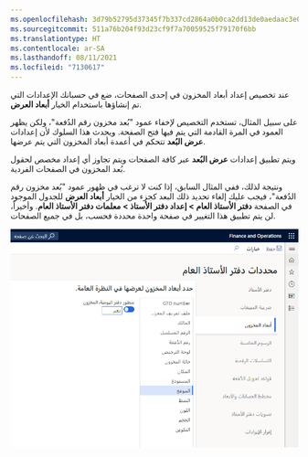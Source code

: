 ```yaml
---
ms.openlocfilehash: 3d79b52795d37345f7b337cd2864a0b0ca2dd13de0aedaac3e025da555640295
ms.sourcegitcommit: 511a76b204f93d23cf9f7a70059525f79170f6bb
ms.translationtype: HT
ms.contentlocale: ar-SA
ms.lasthandoff: 08/11/2021
ms.locfileid: "7130617"
---
```

عند تخصيص إعداد أبعاد المخزون في إحدى الصفحات، ضع في حسبانك الإعدادات التي تم إنشاؤها باستخدام الخيار **أبعاد العرض**. 

على سبيل المثال، تستخدم التخصيص لإخفاء عمود "بُعد مخزون رقم الدُفعة"، ولكن يظهر العمود في المرة القادمة التي يتم فيها فتح الصفحة. ويحدث هذا السلوك لأن إعدادات **عرض البُعد** تتحكم في أعمدة أبعاد المخزون التي يتم عرضها.

ويتم تطبيق إعدادات **عرض البُعد** عبر كافة الصفحات ويتم تجاوز أي إعداد مخصص لحقول بُعد المخزون في الصفحات الفردية.

ونتيجة لذلك، ففي المثال السابق، إذا كنت لا ترغب في ظهور عمود "بُعد مخزون رقم الدُفعة"، فيجب عليك إلغاء تحديد ذلك البعد كجزء من الخيار **أبعاد العرض** للجدول الموجود في الصفحة **دفتر الأستاذ العام > إعداد دفتر الأستاذ > معلمات دفتر الأستاذ العام**. وأخيراً، لن يتم تطبيق هذا التغيير في صفحة واحدة محددة فحسب، بل في جميع الصفحات.

 ![لقطة شاشة لإعداد أبعاد المخزون لعرض "الموقع".](../media/dim-display.png)